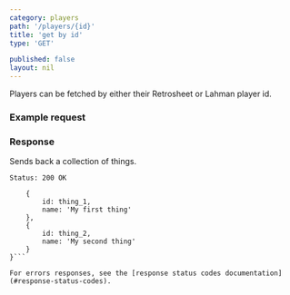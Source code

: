 ```yaml
---
category: players
path: '/players/{id}'
title: 'get by id'
type: 'GET'

published: false
layout: nil
---
```


Players can be fetched by either their Retrosheet or Lahman player id.

### Example request


### Response

Sends back a collection of things.

```Status: 200 OK```
```{
    {
        id: thing_1,
        name: 'My first thing'
    },
    {
        id: thing_2,
        name: 'My second thing'
    }
}```

For errors responses, see the [response status codes documentation](#response-status-codes).
